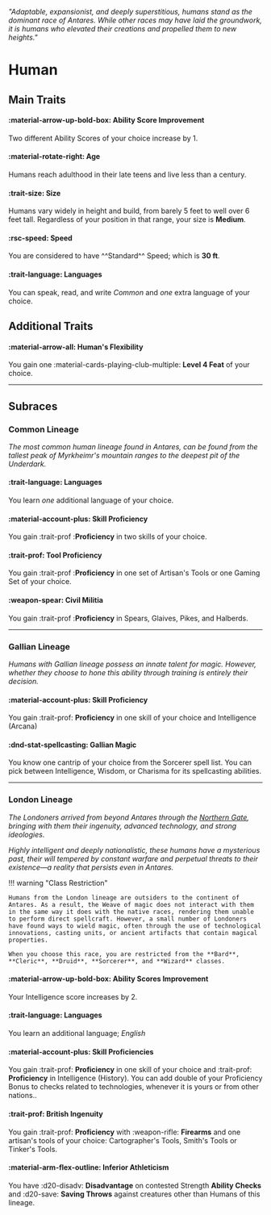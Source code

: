<p style="text-align: center;">

<i>

"Adaptable, expansionist, and deeply superstitious, humans stand as the dominant race of Antares. While other races may have laid the groundwork, it is humans who elevated their creations and propelled them to new heights."

</i>

</p>

# Human

## Main Traits

#### :material-arrow-up-bold-box: Ability Score Improvement

Two different Ability Scores of your choice increase by 1.

#### :material-rotate-right: Age 

Humans reach adulthood in their late teens and live less than a century.

#### :trait-size: Size  

Humans vary widely in height and build, from barely 5 feet to well over 6 feet tall. Regardless of your position in that range, your size is **Medium**.

#### :rsc-speed: Speed

You are considered to have ^^Standard^^ Speed; which is **30 ft**.

#### :trait-language: Languages

You can speak, read, and write *Common* and *one* extra language of your choice.

## Additional Traits

#### :material-arrow-all: Human's Flexibility

You gain one :material-cards-playing-club-multiple: **Level 4 Feat** of your choice. 

---

## Subraces

### Common Lineage

*The most common human lineage found in Antares, can be found from the tallest peak of Myrkheimr's mountain ranges to the deepest pit of the Underdark.*

#### :trait-language: Languages

You learn *one* additional language of your choice.

#### :material-account-plus: Skill Proficiency

You gain :trait-prof :**Proficiency** in two skills of your choice.

#### :trait-prof: Tool Proficiency

You gain :trait-prof :**Proficiency** in one set of Artisan's Tools or one Gaming Set of your choice.

#### :weapon-spear: Civil Militia

You gain :trait-prof :**Proficiency** in Spears, Glaives, Pikes, and Halberds.

---

### Gallian Lineage

*Humans with Gallian lineage possess an innate talent for magic. However, whether they choose to hone this ability through training is entirely their decision.*

#### :material-account-plus: **Skill Proficiency**  

You gain :trait-prof: **Proficiency** in one skill of your choice and Intelligence (Arcana)

#### :dnd-stat-spellcasting: **Gallian Magic**  

You know one cantrip of your choice from the Sorcerer spell list. You can pick between Intelligence, Wisdom, or Charisma for its spellcasting abilities.

---

### London Lineage

*The Londoners arrived from beyond Antares through the [Northern Gate](../../lore/entry/the-gate.md), bringing with them their ingenuity, advanced technology, and strong ideologies.*

*Highly intelligent and deeply nationalistic, these humans have a mysterious past, their will tempered by constant warfare and perpetual threats to their existence—a reality that persists even in Antares.*

!!! warning "Class Restriction"

    Humans from the London lineage are outsiders to the continent of Antares. As a result, the Weave of magic does not interact with them in the same way it does with the native races, rendering them unable to perform direct spellcraft. However, a small number of Londoners have found ways to wield magic, often through the use of technological innovations, casting units, or ancient artifacts that contain magical properties.

    When you choose this race, you are restricted from the **Bard**, **Cleric**, **Druid**, **Sorcerer**, and **Wizard** classes.

#### :material-arrow-up-bold-box: **Ability Scores Improvement**   

Your Intelligence score increases by 2. 

#### :trait-language: **Languages**  

You learn an additional language; *English*

#### :material-account-plus: **Skill Proficiencies**  

You gain :trait-prof: **Proficiency** in one skill of your choice and :trait-prof: **Proficiency** in Intelligence (History). You can add double of your Proficiency Bonus to checks related to technologies, whenever it is yours or from other nations..

#### :trait-prof: **British Ingenuity**  

You gain :trait-prof: **Proficiency** with :weapon-rifle: **Firearms** and one artisan's tools of your choice: Cartographer's Tools, Smith's Tools or Tinker's Tools.

#### :material-arm-flex-outline: **Inferior Athleticism**  

You have :d20-disadv: **Disadvantage** on contested Strength **Ability Checks** and :d20-save: **Saving Throws** against creatures other than Humans of this lineage.
